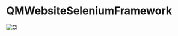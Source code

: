 # QMWebsiteSeleniumFramework
[![CI](https://github.com/mikiBen/QMWebsiteSeleniumFramework/actions/workflows/maven.yml/badge.svg)](https://github.com/mikiBen/QMWebsiteSeleniumFramework/actions/workflows/maven.yml)
